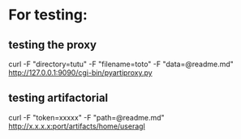 
# For testing:
## testing the proxy
curl -F "directory=tutu" -F "filename=toto" -F "data=@readme.md" http://127.0.0.1:9090/cgi-bin/pyartiproxy.py

## testing artifactorial
curl -F "token=xxxxx" -F "path=@readme.md" http://x.x.x.x:port/artifacts/home/useragl
